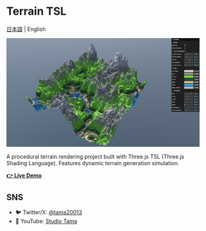 # Terrain TSL

[日本語](./README.ja.md) | English

[![Terrain TSL Demo](./public/thumbnail.png)](https://www.styublog.com/shader/terrain)

A procedural terrain rendering project built with Three.js TSL (Three.js Shading Language). Features dynamic terrain generation simulation.

**[👉 Live Demo](https://www.styublog.com/shader/terrain)**

## SNS

- 🐦 Twitter/X: [@tama20013](https://x.com/tama20013)
- 🎥 YouTube: [Studio Tama](https://www.youtube.com/@studioTama)
